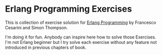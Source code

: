 Erlang Programming Exercises
============================

This is collection of exercise solution for [Erlang Programming](http://oreilly.com/catalog/9780596518189) by Francesco Cesarini and Simon Thompson.

I'm doing it for fun. Anybody can inspire here how to solve those Exercises.
I'm not Erlang beginner but I try solve each exercise without any feature not introduced in previous chapters of book.
